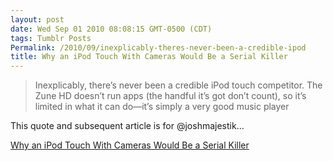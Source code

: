 ```yaml
---
layout: post
date: Wed Sep 01 2010 08:08:15 GMT-0500 (CDT)
tags: Tumblr Posts
Permalink: /2010/09/inexplicably-theres-never-been-a-credible-ipod
title: Why an iPod Touch With Cameras Would Be a Serial Killer
---
```


> Inexplicably, there’s never been a credible iPod touch competitor. The Zune HD doesn’t run apps (the handful it’s got don’t count), so it’s limited in what it can do—it’s simply a very good music player

This quote and subsequent article is for @joshmajestik…

[Why an iPod Touch With Cameras Would Be a Serial Killer](http://gizmodo.com/5626865/why-an-ipod-touch-with-cameras-would-be-a-serial-killer?utm_source=feedburner&utm_medium=feed&utm_campaign=Feed%3A+gizmodo%2Ffull+%28Gizmodo%29&utm_content=Google+Reader)
